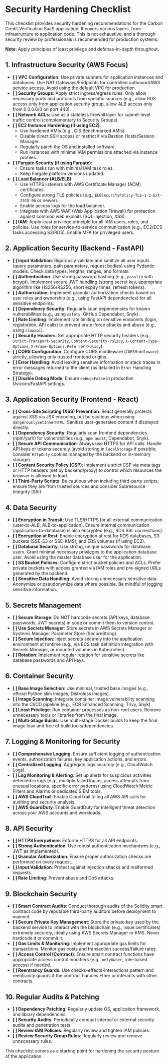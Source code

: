 # Security Hardening Checklist

This checklist provides security hardening recommendations for the Carbon Credit Verification SaaS application. It covers various layers, from infrastructure to application code. This is not exhaustive, and a thorough security review by professionals is recommended for production systems.

**Note**: Apply principles of least privilege and defense-in-depth throughout.

## 1. Infrastructure Security (AWS Focus)

-   **[ ] VPC Configuration**: Use private subnets for application instances and databases. Use NAT Gateways/Endpoints for controlled outbound/AWS service access. Avoid using the default VPC for production.
-   **[ ] Security Groups**: Apply strict ingress/egress rules. Only allow necessary ports and protocols from specific sources (e.g., allow RDS access only from application security group, allow ALB access only from 0.0.0.0/0 on port 443).
-   **[ ] Network ACLs**: Use as a stateless firewall layer for subnet-level traffic control (complementary to Security Groups).
-   **[ ] EC2 Instance Hardening (if using EC2)**:
    -   Use hardened AMIs (e.g., CIS Benchmarked AMIs).
    -   Disable direct SSH access or restrict it via Bastion Hosts/Session Manager.
    -   Regularly patch the OS and installed software.
    -   Run instances with minimal IAM permissions attached via instance profiles.
-   **[ ] Fargate Security (if using Fargate)**:
    -   Ensure tasks run with minimal IAM task roles.
    -   Keep Fargate platform versions updated.
-   **[ ] Load Balancer (ALB/ELB)**:
    -   Use HTTPS listeners with AWS Certificate Manager (ACM) certificates.
    -   Configure strong TLS policies (e.g., `ELBSecurityPolicy-TLS-1-2-Ext-2018-06` or newer).
    -   Enable access logs for the load balancer.
    -   Integrate with AWS WAF (Web Application Firewall) for protection against common web exploits (SQL injection, XSS).
-   **[ ] IAM**: Apply least privilege principle for all IAM users, roles, and policies. Use roles for service-to-service communication (e.g., EC2/ECS tasks accessing S3/RDS). Enable MFA for privileged users.

## 2. Application Security (Backend - FastAPI)

-   **[ ] Input Validation**: Rigorously validate and sanitize all user inputs (query parameters, path parameters, request bodies) using Pydantic models. Check data types, lengths, ranges, and formats.
-   **[ ] Authentication**: Use strong password hashing (e.g., `passlib` with bcrypt). Implement secure JWT handling (strong secret key, appropriate algorithm like HS256/RS256, short expiry times, refresh tokens).
-   **[ ] Authorization**: Implement granular authorization checks based on user roles and ownership (e.g., using FastAPI dependencies) for all sensitive endpoints.
-   **[ ] Dependency Security**: Regularly scan dependencies for known vulnerabilities (e.g., using `safety`, GitHub Dependabot, Snyk).
-   **[ ] Rate Limiting**: Implement rate limiting on sensitive endpoints (login, registration, API calls) to prevent brute-force attacks and abuse (e.g., using `slowapi`).
-   **[ ] Security Headers**: Set appropriate HTTP security headers (e.g., `Strict-Transport-Security`, `Content-Security-Policy`, `X-Content-Type-Options`, `X-Frame-Options`, `Referrer-Policy`).
-   **[ ] CORS Configuration**: Configure CORS middleware (`CORSMiddleware`) strictly, allowing only trusted frontend origins.
-   **[ ] Error Handling**: Avoid leaking sensitive information or stack traces in error messages returned to the client (as detailed in Error Handling Strategy).
-   **[ ] Disable Debug Mode**: Ensure `debug=False` in production Uvicorn/FastAPI settings.

## 3. Application Security (Frontend - React)

-   **[ ] Cross-Site Scripting (XSS) Prevention**: React generally protects against XSS via JSX encoding, but be cautious when using `dangerouslySetInnerHTML`. Sanitize user-generated content if displayed directly.
-   **[ ] Dependency Security**: Regularly scan frontend dependencies (npm/yarn) for vulnerabilities (e.g., `npm audit`, Dependabot, Snyk).
-   **[ ] Secure API Communication**: Always use HTTPS for API calls. Handle API keys or tokens securely (avoid storing in `localStorage` if possible; consider `HttpOnly` cookies managed by the backend or in-memory storage).
-   **[ ] Content Security Policy (CSP)**: Implement a strict CSP via meta tags or HTTP headers (set by backend/proxy) to control which resources the browser is allowed to load.
-   **[ ] Third-Party Scripts**: Be cautious when including third-party scripts; ensure they are from trusted sources and consider Subresource Integrity (SRI).

## 4. Data Security

-   **[ ] Encryption in Transit**: Use TLS/HTTPS for all external communication (user-to-ALB, ALB-to-application). Ensure internal communication (application-to-database) is also encrypted (e.g., RDS SSL connections).
-   **[ ] Encryption at Rest**: Enable encryption at rest for RDS databases, S3 buckets (SSE-S3 or SSE-KMS), and EBS volumes (if using EC2).
-   **[ ] Database Security**: Use strong, unique passwords for database users. Grant minimal necessary privileges to the application database user. Avoid using the master database user for the application.
-   **[ ] S3 Bucket Policies**: Configure strict bucket policies and ACLs. Prefer private buckets with access granted via IAM roles and pre-signed URLs generated by the backend.
-   **[ ] Sensitive Data Handling**: Avoid storing unnecessary sensitive data. Anonymize or pseudonymize data where possible. Be mindful of logging sensitive information.

## 5. Secrets Management

-   **[ ] Secure Storage**: Do NOT hardcode secrets (API keys, database passwords, JWT secrets) in code or commit them to version control.
-   **[ ] Use Secrets Manager**: Store secrets in AWS Secrets Manager or Systems Manager Parameter Store (SecureString).
-   **[ ] Secure Injection**: Inject secrets securely into the application environment at runtime (e.g., via ECS task definition integration with Secrets Manager, or mounted volumes in Kubernetes).
-   **[ ] Rotation**: Implement regular rotation for sensitive secrets like database passwords and API keys.

## 6. Container Security

-   **[ ] Base Image Selection**: Use minimal, trusted base images (e.g., official Python slim images, Distroless images).
-   **[ ] Image Scanning**: Integrate container image vulnerability scanning into the CI/CD pipeline (e.g., ECR Enhanced Scanning, Trivy, Snyk).
-   **[ ] Least Privilege**: Run container processes as non-root users. Remove unnecessary tools or libraries from the final image.
-   **[ ] Multi-Stage Builds**: Use multi-stage Docker builds to keep the final image lean and free of build tools/dependencies.

## 7. Logging & Monitoring for Security

-   **[ ] Comprehensive Logging**: Ensure sufficient logging of authentication events, authorization failures, key application actions, and errors.
-   **[ ] Centralized Logging**: Aggregate logs securely (e.g., CloudWatch Logs).
-   **[ ] Log Monitoring & Alerting**: Set up alerts for suspicious activities detected in logs (e.g., multiple failed logins, access attempts from unusual locations, specific error patterns) using CloudWatch Metric Filters and Alarms or dedicated SIEM tools.
-   **[ ] AWS CloudTrail**: Enable CloudTrail to log all AWS API calls for auditing and security analysis.
-   **[ ] AWS GuardDuty**: Enable GuardDuty for intelligent threat detection across your AWS accounts and workloads.

## 8. API Security

-   **[ ] HTTPS Everywhere**: Enforce HTTPS for all API endpoints.
-   **[ ] Strong Authentication**: Use robust authentication mechanisms (e.g., JWT as implemented).
-   **[ ] Granular Authorization**: Ensure proper authorization checks are performed on every request.
-   **[ ] Input Validation**: Protect against injection attacks and malformed requests.
-   **[ ] Rate Limiting**: Prevent abuse and DoS attacks.

## 9. Blockchain Security

-   **[ ] Smart Contract Audits**: Conduct thorough audits of the Solidity smart contract code by reputable third-party auditors before deployment to mainnet.
-   **[ ] Secure Private Key Management**: Store the private key used by the backend service to interact with the blockchain (e.g., issue certificates) extremely securely, ideally using AWS Secrets Manager or KMS. Never hardcode it or commit it.
-   **[ ] Gas Limits & Monitoring**: Implement appropriate gas limits for transactions. Monitor gas costs and transaction success/failure rates.
-   **[ ] Access Control (Contract)**: Ensure smart contract functions have appropriate access control modifiers (e.g., `onlyOwner`, role-based access) if needed.
-   **[ ] Reentrancy Guards**: Use checks-effects-interactions pattern and reentrancy guards if the contract handles Ether or interacts with other contracts.

## 10. Regular Audits & Patching

-   **[ ] Dependency Patching**: Regularly update OS, application framework, and library dependencies.
-   **[ ] Security Audits**: Periodically conduct internal or external security audits and penetration tests.
-   **[ ] Review IAM Policies**: Regularly review and tighten IAM policies.
-   **[ ] Review Security Group Rules**: Regularly review and remove unnecessary rules.

This checklist serves as a starting point for hardening the security posture of the application.
